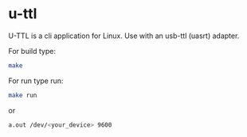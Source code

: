 # u-ttl
U-TTL is a cli application for Linux. Use with an usb-ttl (uasrt) adapter. 

For build type:
```sh
make
```

For run type run:
```sh
make run
```
or
```sh
a.out /dev/<your_device> 9600
```